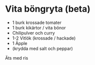 # Vita böngryta (beta)

* 1 burk krossade tomater
* 1 burk kikärtor / vita bönor
* Chilipulver och curry
* 1-2 Vitlök (krossade / hackade)
* 1 Äpple
* (krydda med salt och peppar)

Äts med ris
